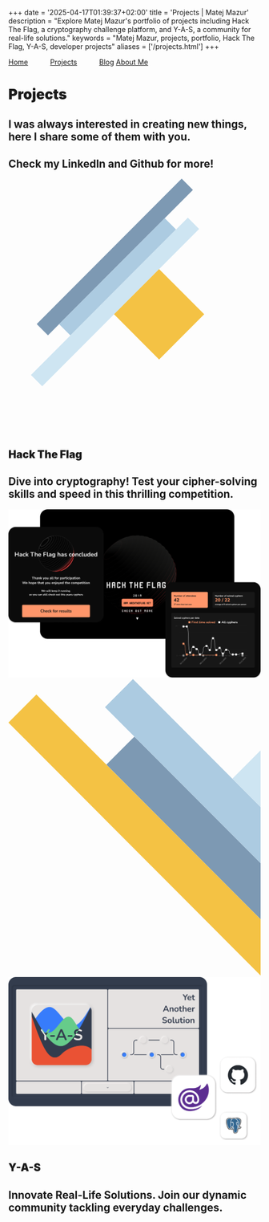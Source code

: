 +++
date = '2025-04-17T01:39:37+02:00'
title = 'Projects | Matej Mazur'
description = "Explore Matej Mazur's portfolio of projects including Hack The Flag, a cryptography challenge platform, and Y-A-S, a community for real-life solutions."
keywords = "Matej Mazur, projects, portfolio, Hack The Flag, Y-A-S, developer projects"
aliases = ['/projects.html']
+++


<div class="projects overflow-x-hidden">
    <div class="screen">
        <div class="position-absolute top-0 end-0">
            <div class="d-flex flex-column links nordic">
                <a href="/"
                   class="b" style="margin-right: 8%;">Home</a>
                <a href="/projects/"
                   class="b" style="margin-right: 8%;">Projects</a>
                <a href="https://mmlw.net"
                   class="b">Blog</a>
                <a href="/about-me/"
                   class="b">About Me</a>
            </div>
        </div>
        <div class="h-100 w-100">
            <div class="h-100 d-flex flex-column flex-sm-row p-sm-5">
                <div class="col-sm d-flex flex-column p-3 pt-5 p-sm-5 gap-5">
                    <h1 class="fw-black roboto h1 display-1 text-body-secondary" style="font-weight: 900">Projects</h1>
                    <h2 class="col-sm-8 roboto fw-light pt-3">
                        I was always interested in creating new things, here I share some of them with you.
                    </h2>
                </div>
                <div class="col-sm h-100 d-flex flex-column justify-content-sm-end justify-content-start p-5 gap-5">
                    <h2 class="offset-sm-6 col-sm-6 roboto fw-light text-end">
                        Check my LinkedIn and Github for more!
                    </h2>
                </div>
            </div>
            <div id="projects-start" class="d-sm-flex justify-content-sm-center position-absolute">
                <svg width="1582" height="1582" viewBox="0 0 1582 1582" fill="none" xmlns="http://www.w3.org/2000/svg" aria-label="Decorative geometric shapes" role="img">
                    <path d="M1086.82 0L1157.53 70.7107L248.195 980.05L177.484 909.339L1086.82 0Z" fill="#7D99B3"/>
                    <path d="M980.757 247.487L1051.47 318.198L388.908 980.757L318.198 910.046L980.757 247.487Z" fill="#ACCBE1"/>
                    <path d="M1125.71 243.952L1196.42 314.663L212.132 1298.96L141.421 1228.24L1125.71 243.952Z" fill="#CEE5F2"/>
                    <path d="M945.402 565.685L1228.25 848.528L945.402 1131.37L662.56 848.528L945.402 565.685Z" fill="#F4C244"/>
                </svg>
            </div>
        </div>
    </div>
    <div class="screen">
        <div class="h-100 d-flex flex-column flex-sm-row p-sm-5">
            <div class="col-sm h-100 d-flex flex-column justify-content-end p-3 p-sm-5 gap-5">
                <div class="d-flex flex-row">
                    <h2 class="fw-black roboto h1 display-1 text-body-secondary" style="font-weight: 900">
                        Hack The Flag
                    </h2>
                    <a href="https://hacktheflag.net" class="text-dark d-flex align-items-center">
                        <i class="bi bi-link-45deg ms-5 h1"></i>
                    </a>
                </div>
                <h2 class="col-sm-8 roboto fw-light">
                    Dive into cryptography! Test your cipher-solving skills and speed in this thrilling competition.
                </h2>
            </div>
            <div class="col-sm h-100 d-flex flex-column justify-content-sm-end pe-sm-5 p-3">
                <img src="/img/proj/htf/HTF.png" class="p-0 img-fluid" alt="Hack The Flag - Cryptography challenge platform screenshot" />
            </div>
        </div>
    </div>
    <div class="screen">
        <div class="h-100 d-flex flex-column flex-sm-row p-sm-5">
            <div id="projects-2" class="position-absolute end-0">
                <svg width="637" height="747" viewBox="0 0 637 747" fill="none" xmlns="http://www.w3.org/2000/svg" aria-label="Decorative geometric shapes" role="img">
                    <path d="M318.198 145.199L247.487 215.909L637 605.422V464.001L318.198 145.199Z" fill="#7D99B3"/>
                    <path d="M314.663 0.240723L243.952 70.9514L637 463.999V322.578L314.663 0.240723Z" fill="#ACCBE1"/>
                    <path d="M70.7107 39.1322L0 109.843L637 746.843V605.421L70.7107 39.1322Z" fill="#F4C244"/>
                    <path d="M637 181.157L636.396 180.553L565.686 251.264L637 322.578V181.157Z" fill="#CEE5F2"/>
                </svg>
            </div>
            <div class="col-sm h-100 d-flex flex-column justify-content-end p-3 ps-5 gap-5">
                <img src="/img/proj/y-a-s/y-a-s.png" class="p-0 img-fluid" alt="Y-A-S - Community platform for real-life solutions screenshot" />
            </div>
            <div class="col-sm h-100 d-flex flex-column justify-content-sm-end p-3 p-sm-5 gap-5 align-items-end">
                <div class="d-flex flex-row pe-sm-5">
                    <a href="https://y-a-s.net" class="text-dark d-flex align-items-center">
                        <i class="bi bi-link-45deg me-5 h1"></i>
                    </a>
                    <h2 class="fw-black roboto h1 display-1 text-body-secondary" style="font-weight: 900">
                        Y-A-S
                    </h2>
                </div>
                <h2 class="col-sm-8 roboto fw-light text-end pe-sm-5">
                    Innovate Real-Life Solutions. Join our dynamic community tackling everyday challenges.
                </h2>
            </div>
        </div>
    </div>
</div>
